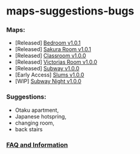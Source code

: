# maps-suggestions-bugs

### Maps:
* [Released] [Bedroom v1.0.1](https://www.patreon.com/posts/bedroom-map-39931982)
* [Released] [Sakura Room v1.0.1](https://www.patreon.com/posts/sakura-room-map-40208487)
* [Released] [Classroom v1.0.0](https://www.patreon.com/posts/classroom-map-40423122)
* [Released] [Victorias Room v1.0.0](https://www.patreon.com/posts/victorias-room-40671623)
* [Released] [Subway v1.0.0](https://www.patreon.com/posts/40923210)
* [Early Access] [Slums v1.0.0](https://www.patreon.com/posts/41203321)
* [WIP] [Subway Night v1.0.0](https://www.patreon.com/2155X)

### Suggestions: 
* Otaku apartment, 
* Japanese hotspring, 
* changing room, 
* back stairs

### [FAQ and Information](https://www.patreon.com/posts/40466751)
